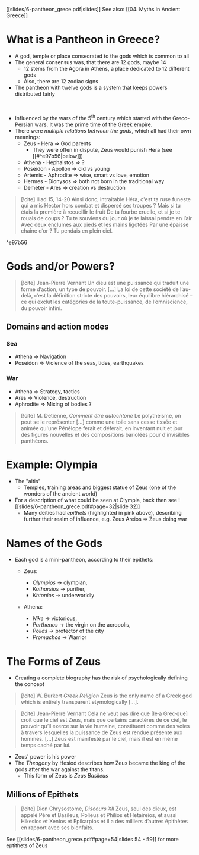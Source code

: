 [[slides/6-pantheon_grece.pdf|slides]]
See also: [[04. Myths in Ancient Greece]]

# What is a Pantheon in Greece?
- A god, temple or place consecrated to the gods which is common to all 
- The general consensus was, that there are 12 gods, maybe 14
	- 12 stems from the Agora in Athens, a place dedicated to 12 different gods
	- Also, there are 12 zodiac signs
- The pantheon with twelve gods is a system that keeps powers distributed fairly
<br>

- Influenced by the wars of the 5<sup>th</sup> century which started with the Greco-Persian wars. It was the prime time of the Greek empire.
- There were *multiple relations between the gods*, which all had their own meanings:
	- Zeus - Hera => God parents
		- They were often in dispute, Zeus would punish Hera (see [[#^e97b56|below]])
	- Athena - Hephaistos => ?
	- Poseidon - Apollon => old vs young
	- Artemis - Aphrodite => wise, smart vs love, emotion
	- Hermes - Dionysos => both not born in the traditional way
	- Demeter - Ares => creation vs destruction

> [!cite] Iliad 15, 14-20
> Ainsi donc, intraitable Héra, c'est ta ruse funeste
qui a mis Hector hors combat et dispersé ses troupes ?
Mais si tu étais la première à recueillir le fruit
De ta fourbe cruelle, et si je te rouais de coups ?
Tu te souviens du jour où je te laissai pendre en l’air
Avec deux enclumes aux pieds et les mains ligotées
Par une épaisse chaîne d’or ? Tu pendais en plein ciel.

^e97b56

# Gods and/or Powers?

> [!cite] Jean-Pierre Vernant
> Un dieu est une puissance qui traduit 
> une forme d’action, un type de pouvoir.
> [...]
> La loi de cette société de l’au-delà, 
> c’est la définition stricte des pouvoirs, 
> leur équilibre hiérarchisé – ce qui 
> exclut les catégories de la toute-puissance, 
> de l’omniscience, du pouvoir infini.

## Domains and action modes
### Sea
- Athena => Navigation
- Poseidon => Violence of the seas, tides, earthquakes

### War
- Athena => Strategy, tactics
- Ares => Violence, destruction
- Aphrodite => Mixing of bodies ?


> [!cite] M. Detienne, *Comment être autochtone*
> Le polythéisme, on peut se le 
> représenter [...] comme une toile sans 
> cesse tissée et animée qu'une Pénélope 
> ferait et déferait, en inventant 
> nuit et jour des figures nouvelles et 
> des compositions bariolées pour 
> d'invisibles panthéons.


# Example: Olympia
- The "altis"
	- Temples, training areas and biggest statue of Zeus (one of the wonders of the ancient world)
- For a description of what could be seen at Olympia, back then see 
  ![[slides/6-pantheon_grece.pdf#page=32|slide 32]]
	- Many deities had *epithets* (highlighted in pink above), describing further their realm of influence, e.g. Zeus Areios => Zeus doing war

# Names of the Gods
- Each god is a mini-pantheon, according to their epithets:
	- Zeus:
		- *Olympios* -> olympian, 
		- *Katharsios* -> purifier,
		- *Khtonios* -> underworldly
		  <br>	

	- Athena:
		- *Nike* -> victorious, 
		- *Parthenos* -> the virgin on the acropolis,
		- *Polias* -> protector of the city
		- *Promachos* -> Warrior

# The Forms of Zeus
- Creating a complete biography has the risk of psychologically defining the concept

> [!cite] W. Burkert *Greek Religion*
> Zeus is the only name of a Greek god which is entirely transparent etymologically [...].


> [!cite] Jean-Pierre Vernant
> Cela ne veut pas dire que [le·a Grec·que] 
> croit que le ciel est Zeus, mais que 
> certains caractères de ce ciel, le 
> pouvoir qu’il exerce sur la vie humaine, 
> constituent comme des voies à travers 
> lesquelles la puissance de Zeus est 
> rendue présente aux hommes. 
> [...] Zeus est manifesté par le ciel, 
> mais il est en même temps caché par lui.

- Zeus' power is his power
- The *Theogony* by Hesiod describes how Zeus became the king of the gods after the war against the titans.
	- This form of Zeus is *Zeus Basileus*

## Millions of Epithets

> [!cite] Dion Chrysostome, *Discours XII*
> Zeus, seul des dieux, est
> appelé Père et Basileus,
> Polieus et Philios et
> Hetaireios, et aussi Hikesios
> et Xenios et Epikarpios et il a
> des milliers d’autres épithètes
> en rapport avec ses
> bienfaits.

See [[slides/6-pantheon_grece.pdf#page=54|slides 54 - 59]] for more eptithets of Zeus

